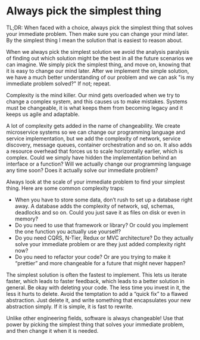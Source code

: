 # Always pick the simplest thing
TL;DR: When faced with a choice, always pick the simplest thing that solves your immediate problem. Then make sure you can change your mind later. By the simplest thing I mean the solution that is easiest to reason about.

When we always pick the simplest solution we avoid the analysis paralysis of finding out which solution might be the best in all the future scenarios we can imagine. We simply pick the simplest thing, and move on, knowing that it is easy to change our mind later. After we implement the simple solution, we have a much better understanding of our problem and we can ask "is my immediate problem solved?" If not; repeat. 

Complexity is the mind killer. Our mind gets overloaded when we try to change a complex system, and this causes us to make mistakes. Systems must be changeable, it is what keeps them from becoming legacy and it keeps us agile and adaptable. 

A lot of complexity gets added in the name of changeability. We create microservice systems so we can change our programming language and service implementation, but we add the complexity of network, service discovery, message queues, container orchestration and so on. 
It also adds a resource overhead that forces us to scale horizontally earlier, which is complex.
Could we simply have hidden the implementation behind an interface or a function? Will we actually change our programming language any time soon? Does it actually solve our immediate problem?

Always look at the scale of your immediate problem to find your simplest thing. Here are some common complexity traps: 
* When you have to store some data, don’t rush to set up a database right away. A database adds the complexity of network, sql, schemas, deadlocks and so on. Could you just save it as files on disk or even in memory? 
* Do you need to use that framework or library? Or could you implement the one function you actually use yourself? 
* Do you need CQRS, N-Tier, Redux or MVC architecture? Do they actually solve your immediate problem or are they just added complexity right now? 
* Do you need to refactor your code? Or are you trying to make it “prettier” and more changeable for a future that might never happen?

The simplest solution is often the fastest to implement. This lets us iterate faster, which leads to faster feedback, which leads to a better solution in general. Be okay with deleting your code. The less time you invest in it, the less it hurts to delete. Avoid the temptation to add a “quick fix” to a flawed abstraction. Just delete it, and write something that encapsulates your new abstraction simply. If it is simple, it is fast to rewrite.

Unlike other engineering fields, software is always changeable! Use that power by picking the simplest thing that solves your immediate problem, and then change it when it is needed.
